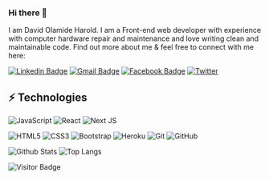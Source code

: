 ### Hi there 👋

I am David Olamide Harold. I am a Front-end web developer with experience with computer hardware repair and maintenance and love writing clean and maintainable code. Find out more about me & feel free to connect with me here:

[![Linkedin Badge](https://img.shields.io/badge/-David.Harold-blue?style=flat-square&logo=Linkedin&logoColor=white&link=https://www.linkedin.com/in/david-harold-b52972196/)](https://www.linkedin.com/in/david-harold-b52972196/)
[![Gmail Badge](https://img.shields.io/badge/-olamidedavid10@gmail.com-c14438?style=flat-square&logo=Gmail&logoColor=white&link=mailto:olamidedavid10@gmail.com)](mailto:olamidedavid10@gmail.com)
[![Facebook Badge](https://img.shields.io/badge/Harold.Olamide.David-1877F2?style=flat-square&logo=facebook&logoColor=white&link=https://web.facebook.com/olamide.david2/)](https://web.facebook.com/olamide.david2/)
[![Twitter](https://img.shields.io/badge/Olamide-%231DA1F2.svg?style=flat-square&logo=Twitter&logoColor=white&link=https://twitter.com/harold_olamide/)](https://twitter.com/harold_olamide/)


## ⚡ Technologies

![JavaScript](https://img.shields.io/badge/-JavaScript-black?style=flat-square&logo=javascript)
![React](https://img.shields.io/badge/-React-black?style=flat-square&logo=react)
![Next JS](https://img.shields.io/badge/Next-black?style=flat-square&logo=next.js&logoColor=white)
<!-- ![TypeScript](https://img.shields.io/badge/-TypeScript-007ACC?style=flat-square&logo=typescript) -->
![HTML5](https://img.shields.io/badge/-HTML5-E34F26?style=flat-square&logo=html5&logoColor=white)
![CSS3](https://img.shields.io/badge/-CSS3-1572B6?style=flat-square&logo=css3)
![Bootstrap](https://img.shields.io/badge/-Bootstrap-563D7C?style=flat-square&logo=bootstrap)
![Heroku](https://img.shields.io/badge/-Heroku-430098?style=flat-square&logo=heroku)
![Git](https://img.shields.io/badge/-Git-black?style=flat-square&logo=git)
![GitHub](https://img.shields.io/badge/-GitHub-181717?style=flat-square&logo=github)

![Github Stats](https://github-readme-stats.vercel.app/api?username=dharold1&count_private=true&show_icons=true&include_all_commits=true)
![Top Langs](https://github-readme-stats.vercel.app/api/top-langs/?username=dharold1&hide=TeX&layout=compact)

![Visitor Badge](https://visitor-badge.laobi.icu/badge?page_id=dharold1)
